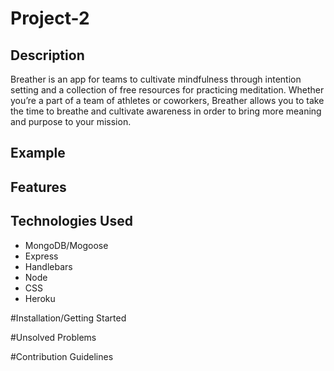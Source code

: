 # Project-2
## Description
Breather is an app for teams to cultivate mindfulness through intention setting and a collection of free resources for practicing meditation. Whether you’re a part of a team of athletes or coworkers, Breather allows you to take the time to breathe and cultivate awareness in order to bring more meaning and purpose to your mission.

## Example

 

## Features


## Technologies Used
* MongoDB/Mogoose
* Express
* Handlebars
* Node
* CSS
* Heroku

#Installation/Getting Started

#Unsolved Problems

#Contribution Guidelines 
